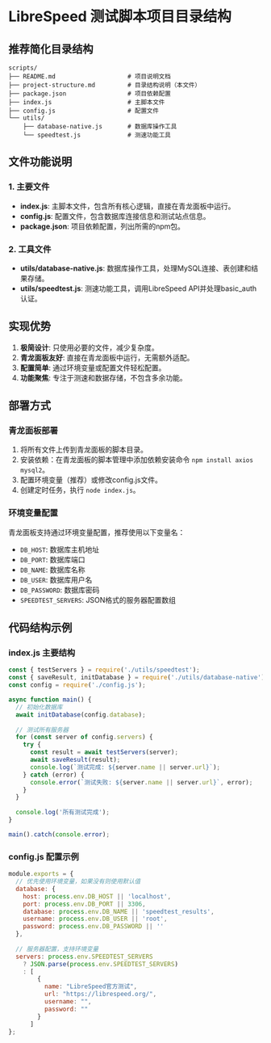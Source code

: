 # LibreSpeed 测试脚本项目目录结构

## 推荐简化目录结构

```
scripts/
├── README.md                    # 项目说明文档
├── project-structure.md         # 目录结构说明（本文件）
├── package.json                 # 项目依赖配置
├── index.js                     # 主脚本文件
├── config.js                    # 配置文件
└── utils/
    ├── database-native.js       # 数据库操作工具
    └── speedtest.js             # 测速功能工具
```

## 文件功能说明

### 1. 主要文件
- **index.js**: 主脚本文件，包含所有核心逻辑，直接在青龙面板中运行。
- **config.js**: 配置文件，包含数据库连接信息和测试站点信息。
- **package.json**: 项目依赖配置，列出所需的npm包。

### 2. 工具文件
- **utils/database-native.js**: 数据库操作工具，处理MySQL连接、表创建和结果存储。
- **utils/speedtest.js**: 测速功能工具，调用LibreSpeed API并处理basic_auth认证。

## 实现优势

1. **极简设计**: 只使用必要的文件，减少复杂度。
2. **青龙面板友好**: 直接在青龙面板中运行，无需额外适配。
3. **配置简单**: 通过环境变量或配置文件轻松配置。
4. **功能聚焦**: 专注于测速和数据存储，不包含多余功能。

## 部署方式

### 青龙面板部署
1. 将所有文件上传到青龙面板的脚本目录。
2. 安装依赖：在青龙面板的脚本管理中添加依赖安装命令 `npm install axios mysql2`。
3. 配置环境变量（推荐）或修改config.js文件。
4. 创建定时任务，执行 `node index.js`。

### 环境变量配置
青龙面板支持通过环境变量配置，推荐使用以下变量名：
- `DB_HOST`: 数据库主机地址
- `DB_PORT`: 数据库端口
- `DB_NAME`: 数据库名称
- `DB_USER`: 数据库用户名
- `DB_PASSWORD`: 数据库密码
- `SPEEDTEST_SERVERS`: JSON格式的服务器配置数组

## 代码结构示例

### index.js 主要结构
```javascript
const { testServers } = require('./utils/speedtest');
const { saveResult, initDatabase } = require('./utils/database-native');
const config = require('./config.js');

async function main() {
  // 初始化数据库
  await initDatabase(config.database);
  
  // 测试所有服务器
  for (const server of config.servers) {
    try {
      const result = await testServers(server);
      await saveResult(result);
      console.log(`测试完成: ${server.name || server.url}`);
    } catch (error) {
      console.error(`测试失败: ${server.name || server.url}`, error);
    }
  }
  
  console.log('所有测试完成');
}

main().catch(console.error);
```

### config.js 配置示例
```javascript
module.exports = {
  // 优先使用环境变量，如果没有则使用默认值
  database: {
    host: process.env.DB_HOST || 'localhost',
    port: process.env.DB_PORT || 3306,
    database: process.env.DB_NAME || 'speedtest_results',
    username: process.env.DB_USER || 'root',
    password: process.env.DB_PASSWORD || ''
  },
  
  // 服务器配置，支持环境变量
  servers: process.env.SPEEDTEST_SERVERS
    ? JSON.parse(process.env.SPEEDTEST_SERVERS)
    : [
        {
          name: "LibreSpeed官方测试",
          url: "https://librespeed.org/",
          username: "",
          password: ""
        }
      ]
};
```